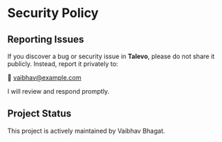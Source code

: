 # Security Policy

## Reporting Issues

If you discover a bug or security issue in **Talevo**, please do not share it publicly. Instead, report it privately to:

📧 vaibhav@example.com

I will review and respond promptly.

## Project Status

This project is actively maintained by Vaibhav Bhagat.
